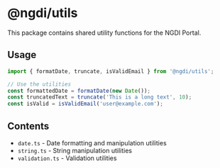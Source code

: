 # @ngdi/utils

This package contains shared utility functions for the NGDI Portal.

## Usage

```typescript
import { formatDate, truncate, isValidEmail } from '@ngdi/utils';

// Use the utilities
const formattedDate = formatDate(new Date());
const truncatedText = truncate('This is a long text', 10);
const isValid = isValidEmail('user@example.com');
```

## Contents

- `date.ts` - Date formatting and manipulation utilities
- `string.ts` - String manipulation utilities
- `validation.ts` - Validation utilities
